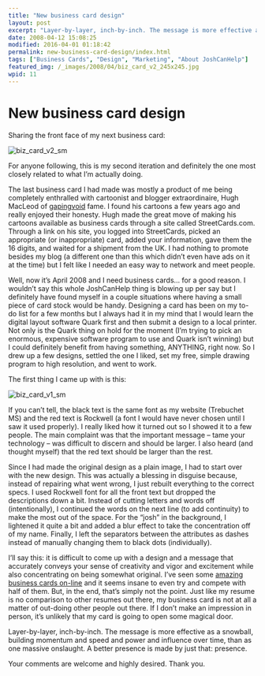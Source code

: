 ```yaml
---
title: "New business card design"
layout: post
excerpt: "Layer-by-layer, inch-by-inch. The message is more effective as a snowball, building momentum and speed and power and influence over time, than as one massive onslaught. A better presence is made by just that: presence."
date: 2008-04-12 15:08:25
modified: 2016-04-01 01:18:42
permalink: new-business-card-design/index.html
tags: ["Business Cards", "Design", "Marketing", "About JoshCanHelp"]
featured_img: /_images/2008/04/biz_card_v2_245x245.jpg
wpid: 11
---
```


# New business card design

Sharing the front face of my next business card:

![biz_card_v2_sm](/_images/2008/04/biz_card_v2_sm.jpg)

For anyone following, this is my second iteration and definitely the one most closely related to what I’m actually doing.

The last business card I had made was mostly a product of me being completely enthralled with cartoonist and blogger extraordinaire, Hugh MacLeod of [gapingvoid](https://www.gapingvoid.com/) fame. I found his cartoons a few years ago and really enjoyed their honesty. Hugh made the great move of making his cartoons available as business cards through a site called StreetCards.com. Through a link on his site, you logged into StreetCards, picked an appropriate (or inappropriate) card, added your information, gave them the 16 digits, and waited for a shipment from the UK. I had nothing to promote besides my blog (a different one than this which didn’t even have ads on it at the time) but I felt like I needed an easy way to network and meet people.

Well, now it’s April 2008 and I need business cards… for a good reason. I wouldn’t say this whole JoshCanHelp thing is blowing up per say but I definitely have found myself in a couple situations where having a small piece of card stock would be handy. Designing a card has been on my to-do list for a few months but I always had it in my mind that I would learn the digital layout software Quark first and then submit a design to a local printer. Not only is the Quark thing on hold for the moment (I’m trying to pick an enormous, expensive software program to use and Quark isn’t winning) but I could definitely benefit from having something, ANYTHING, right now. So I drew up a few designs, settled the one I liked, set my free, simple drawing program to high resolution, and went to work.

The first thing I came up with is this:

![biz_card_v1_sm](/_images/2008/04/biz_card_v1_sm.jpg)

If you can’t tell, the black text is the same font as my website (Trebuchet MS) and the red text is Rockwell (a font I would have never chosen until I saw it used properly). I really liked how it turned out so I showed it to a few people. The main complaint was that the important message – tame your technology – was difficult to discern and should be larger. I also heard (and thought myself) that the red text should be larger than the rest.

Since I had made the original design as a plain image, I had to start over with the new design. This was actually a blessing in disguise because, instead of repairing what went wrong, I just rebuilt everything to the correct specs. I used Rockwell font for all the front text but dropped the descriptions down a bit. Instead of cutting letters and words off (intentionally), I continued the words on the next line (to add continuity) to make the most out of the space. For the “josh” in the background, I lightened it quite a bit and added a blur effect to take the concentration off of my name. Finally, I left the separators between the attributes as dashes instead of manually changing them to black dots (individually).

I’ll say this: it is difficult to come up with a design and a message that accurately conveys your sense of creativity and vigor and excitement while also concentrating on being somewhat original. I’ve seen some [amazing business cards on-line](http://www.flickr.com/photos/dailypoetics/sets/72057594104389710/) and it seems insane to even try and compete with half of them. But, in the end, that’s simply not the point. Just like my resume is no comparison to other resumes out there, my business card is not at all a matter of out-doing other people out there. If I don’t make an impression in person, it’s unlikely that my card is going to open some magical door.

Layer-by-layer, inch-by-inch. The message is more effective as a snowball, building momentum and speed and power and influence over time, than as one massive onslaught. A better presence is made by just that: presence.

Your comments are welcome and highly desired. Thank you.
